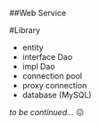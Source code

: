 ##Web Service

#Library

+ entity
+ interface Dao
+ impl Dao
+ connection pool
+ proxy connection
+ database (MySQL)

_to be continued..._ :confounded: